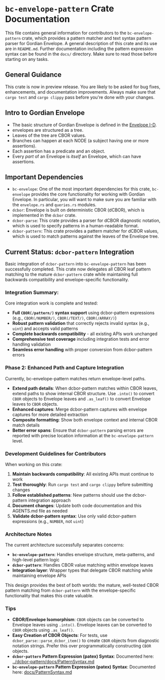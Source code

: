 # `bc-envelope-pattern` Crate Documentation

This file contains general information for contributors to the `bc-envelope-pattern` crate, which provides a pattern matcher and text syntax pattern parser for Gordian Envelope. A general description of this crate and its use are in `README.md`. Further documentation including the pattern expression syntax can be found in the `docs/` directory. Make sure to read those before starting on any tasks.

## General Guidance

This crate is now in preview release. You are likely to be asked for bug fixes, enhancements, and documentation improvements. Always make sure that `cargo test` and `cargo clippy` pass before you're done with your changes.

## Intro to Gordian Envelope

- The basic structure of Gordian Envelope is defined in the [Envelope I-D](https://datatracker.ietf.org/doc/draft-mcnally-envelope/).
- envelopes are structured as a tree.
- Leaves of the tree are CBOR values.
- Branches can happen at each NODE (a subject having one or more assertions).
- Each assertion has a predicate and an object.
- Every *part* of an Envelope is *itself* an Envelope, which can have assertions.

## Important Dependencies

- `bc-envelope`: One of the most important dependencies for this crate, `bc-envelope` provides the core functionality for working with Gordian Envelope. In particular, you will want to make sure you are familiar with the `envelope.rs` and `queries.rs` modules.
- `dcbor`: Envelope is built on deterministic CBOR (dCBOR), which is implemented in the `dcbor` crate.
- `dcbor-parse`: This crate provides a parser for dCBOR diagnostic notation, which is used to specify patterns in a human-readable format.
- `dcbor-pattern`: This crate provides a pattern matcher for dCBOR values, which is used to match patterns against the leaves of the Envelope tree.

## Current Status: `dcbor-pattern` Integration

Basic integration of `dcbor-pattern` into `bc-envelope-pattern` has been successfully completed. This crate now delegates all CBOR leaf pattern matching to the mature `dcbor-pattern` crate while maintaining full backwards compatibility and envelope-specific functionality.

### Integration Summary:

Core integration work is complete and tested:
- **Full `CBOR(/pattern/)` syntax support** using dcbor-pattern expressions (e.g., `CBOR(/NUMBER/)`, `CBOR(/TEXT/)`, `CBOR(/ARRAY/)`)
- **Robust pattern validation** that correctly rejects invalid syntax (e.g., `uint`) and accepts valid patterns
- **Complete backwards compatibility** - all existing APIs work unchanged
- **Comprehensive test coverage** including integration tests and error handling validation
- **Seamless error handling** with proper conversion from dcbor-pattern errors

### Phase 2: Enhanced Path and Capture Integration

Currently, bc-envelope-pattern matches return envelope-level paths.

- **Extend path details**: When dcbor-pattern matches within CBOR leaves, extend paths to show internal CBOR structure. Use `.into()` to convert `CBOR` objects to Envelope leaves and `.as_leaf()` to convert Envelope leaves to `CBOR` objects.
- **Enhanced captures**: Merge dcbor-pattern captures with envelope captures for more detailed extraction
- **Composite formatting**: Show both envelope context and internal CBOR match details
- **Better error spans**: Ensure that `dcbor-pattern` parsing errors are reported with precise location information at the `bc-envelope-pattern` level.

### Development Guidelines for Contributors

When working on this crate:

1. **Maintain backwards compatibility**: All existing APIs must continue to work
2. **Test thoroughly**: Run `cargo test` and `cargo clippy` before submitting changes
3. **Follow established patterns**: New patterns should use the dcbor-pattern integration approach
4. **Document changes**: Update both code documentation and this AGENTS.md file as needed
5. **Validate dcbor-pattern syntax**: Use only valid dcbor-pattern expressions (e.g., `NUMBER`, not `uint`)

### Architecture Notes

The current architecture successfully separates concerns:
- **`bc-envelope-pattern`**: Handles envelope structure, meta-patterns, and high-level pattern logic
- **`dcbor-pattern`**: Handles CBOR value matching within envelope leaves
- **Integration layer**: Wrapper types that delegate CBOR matching while maintaining envelope APIs

This design provides the best of both worlds: the mature, well-tested CBOR pattern matching from `dcbor-pattern` with the envelope-specific functionality that makes this crate valuable.

### Tips

- **CBOR/Envelope Isomorphism**: `CBOR` objects can be converted to Envelope leaves using `.into()`. Envelope leaves can be converted to `CBOR` objects using `.as_leaf()`.
- **Easy Creation of CBOR Objects**: For tests, use `dcbor_parse::parse_dcbor_item()` to create `CBOR` objects from diagnostic notation strings. Prefer this over programmatically constructing `CBOR` objects.
- **`dcbor-pattern` Pattern Expression (patex) Syntax**: Documented here: [../dcbor-pattern/docs/PatternSyntax.md](../dcbor-pattern/docs/PatternSyntax.md)
- **`bc-envelope-pattern` Pattern Expression (patex) Syntax**: Documented here: [docs/PatternSyntax.md](docs/PatternSyntax.md)
